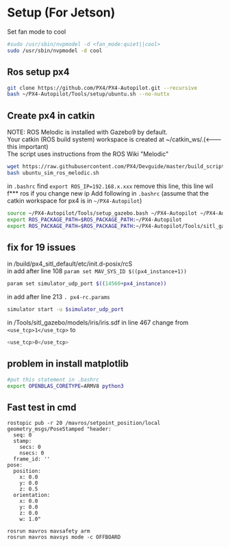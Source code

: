 # Setup (For Jetson)
Set fan mode to cool
```bash
#sudo /usr/sbin/nvpmodel -d <fan_mode:quiet||cool>
sudo /usr/sbin/nvpmodel -d cool
```

## Ros setup px4     
``` bash
git clone https://github.com/PX4/PX4-Autopilot.git --recursive
bash ~/PX4-Autopilot/Tools/setup/ubuntu.sh --no-nuttx
```

## Create px4 in catkin
NOTE: ROS Melodic is installed with Gazebo9 by default.   
Your catkin (ROS build system) workspace is created at ~/catkin_ws/.(<---this important)    
The script uses instructions from the ROS Wiki "Melodic" 
```bash 
wget https://raw.githubusercontent.com/PX4/Devguide/master/build_scripts/ubuntu_sim_ros_melodic.sh
bash ubuntu_sim_ros_melodic.sh
```
in `.bashrc` find `export ROS_IP=192.168.x.xxx` remove this line, this line wil f*** ros if you change new ip
Add following in `.bashrc` (assume that the catkin workspace for px4 is in `~/PX4-Autopilot`)
```bash 
source ~/PX4-Autopilot/Tools/setup_gazebo.bash ~/PX4-Autopilot ~/PX4-Autopilot/build/px4_sitl_default
export ROS_PACKAGE_PATH=$ROS_PACKAGE_PATH:~/PX4-Autopilot
export ROS_PACKAGE_PATH=$ROS_PACKAGE_PATH:~/PX4-Autopilot/Tools/sitl_gazebo
```

## fix for 19 issues
in /build/px4_sitl_default/etc/init.d-posix/rcS   
in add after line 108 `param set MAV_SYS_ID $((px4_instance+1))`   
```bash 
param set simulator_udp_port $((14560+px4_instance))
```
in add after line 213 `. px4-rc.params`   
```bash
simulator start -u $simulator_udp_port
```
in /Tools/sitl_gazebo/models/iris/iris.sdf in line 467 change from `<use_tcp>1</use_tcp>` to    
```bash
<use_tcp>0</use_tcp>
```

## problem in install matplotlib
```bash
#put this statement in .bashrc
export OPENBLAS_CORETYPE=ARMV8 python3


```

## Fast test in cmd
```
rostopic pub -r 20 /mavros/setpoint_position/local geometry_msgs/PoseStamped "header:
  seq: 0
  stamp:
    secs: 0
    nsecs: 0
  frame_id: ''
pose:
  position:
    x: 0.0
    y: 0.0
    z: 0.5
  orientation:
    x: 0.0
    y: 0.0
    z: 0.0
    w: 1.0" 

rosrun mavros mavsafety arm
rosrun mavros mavsys mode -c OFFBOARD

```
